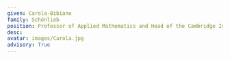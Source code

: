 ```yaml
---
given: Carola-Bibiane
family: Schönlieb
position: Professor of Applied Mathematics and Head of the Cambridge Image Analysis (CIA) Group 
desc:
avatar: images/Carola.jpg
advisory: True
---
```

